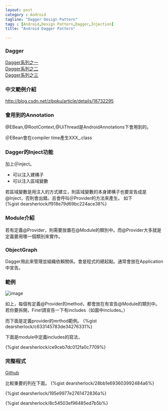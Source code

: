 ```yaml
---
layout: post
category : Android 
tagline: "Dagger Design Pattern"
tags : [Android,Design Pattern,Dagger,Injection]
title: "Android Dagger Pattern"

---
```


### Dagger

[Dagger系列之一](http://antonioleiva.com/dependency-injection-android-dagger-part-1/)  
[Dagger系列之二](http://antonioleiva.com/dagger-android-part-2/)  
[Dagger系列之三](http://antonioleiva.com/dagger-3/)


### 中文範例介紹
http://blog.csdn.net/zjbpku/article/details/18732295


### 會用到的Annotation
@EBean,@RootContext,@UiThread是AndroidAnnotations下會用到的。

＠EBean會在compiler time產生XXX_.class


### Dagger的Inject功能
加上＠inject。

 - 可以注入建構子
 - 可以注入區域變數
 
 若區域變數是用注入的方式建立，則區域變數的本身建構子也要宣告成是@Inject，否則會出錯。且會呼叫＠Provider的方法來產生。
如下  
{%gist dearsherlock/f918e79d69bc224ace38%}

 
### Module介紹
 
 若有定義@Provider，則需要放置在@Module的類別中。而@Provider大多就是定義要用哪一個類別來實作。
 
### ObjectGraph
 Dagger用此來管理並組織依賴關係。會是程式的總起點。通常會放在Application中宣告。
 
 
### 範例
 ![image](https://farm8.staticflickr.com/7633/16768338517_f3995d7241_o.png)

如上，每個有定義@Provider的method，都會放在有宣告@Module的類別中。
若你要拆開，Fine!請宣告一下有includes（如圖中includes。）

而下面是定義provider的mrthod範例。
{%gist dearsherlock/c633145783de34276331%}

下面是module中定義includes的寫法，

{%gist dearsherlock/ce9ceb7dc012fa0c7709%} 


### 完整程式
[Github](https://github.com/square/dagger/tree/master/examples/simple/src)

比較重要的列在下面。
{%gist dearsherlock/28bb1e693603992484a6%}
 
{%gist dearsherlock/195e9977e2761472836a%}

{%gist dearsherlock/8c54503ef96485ed7b5b%}
 
 
 
 
 
 